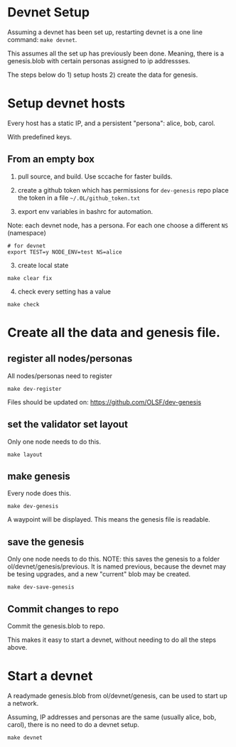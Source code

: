 # Devnet Setup

Assuming a devnet has been set up, restarting devnet is a one line command: `make devnet`.

This assumes all the set up has previously been done. Meaning, there is a genesis.blob with certain personas assigned to ip addressses.

The steps below do 1) setup hosts 2) create the data for genesis.

# Setup devnet hosts

Every host has a static IP, and a persistent "persona": alice, bob, carol.

With predefined keys.

## From an empty box

1. pull source, and build. Use sccache for faster builds.
2. create a github token which has permissions for `dev-genesis` repo
place the token in a file `~/.0L/github_token.txt`

3. export env variables in bashrc for automation.

Note: each devnet node, has a persona. For each one choose a different `NS` (namespace)
```
# for devnet
export TEST=y NODE_ENV=test NS=alice
```

3. create local state
``` 
make clear fix

```

4. check every setting has a value
```
make check

```

# Create all the data and genesis file.

## register all nodes/personas

All nodes/personas need to register
```
make dev-register

```

Files should be updated on: https://github.com/OLSF/dev-genesis


## set the validator set layout

Only one node needs to do this.
```
make layout

```

## make genesis

Every node does this.

```
make dev-genesis
```

A waypoint will be displayed. This means the genesis file is readable.

## save the genesis

Only one node needs to do this.
NOTE: this saves the genesis to a folder ol/devnet/genesis/previous. It is named previous, because the devnet may be tesing upgrades, and a new "current" blob may be created.


```
make dev-save-genesis
```

## Commit changes to repo

Commit the genesis.blob to repo.

This makes it easy to start a devnet, without needing to do all the steps above.

# Start a devnet

A readymade genesis.blob from ol/devnet/genesis, can be used to start up a network. 

Assuming, IP addresses and personas are the same (usually alice, bob, carol), there is no need to do a devnet setup.

```
make devnet
```

